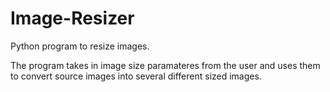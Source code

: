 # Image-Resizer
Python program to resize images. 

The program takes in image size paramateres from the user and uses them to convert source images into several different sized images. 
